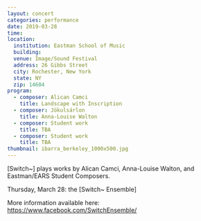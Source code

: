 ```yaml
---
layout: concert
categories: performance
date: 2019-03-28
time:
location:
  institution: Eastman School of Music
  building:
  venue: Image/Sound Festival
  address: 26 Gibbs Street
  city: Rochester, New York
  state: NY
  zip: 14604
program:
  - composer: Alican Camci
    title: Landscape with Inscription
  - composer: Jökulsárlon
    title: Anna-Louise Walton
  - composer: Student work
    title: TBA
  - composer: Student work
    title: TBA
thumbnail: ibarra_berkeley_1000x500.jpg
---
```


[Switch~] plays works by Alican Camci, Anna-Louise Walton, and Eastman/EARS Student Composers.

Thursday, March 28:
the [Switch~ Ensemble]

More information available here: <a href="https://www.facebook.com/SwitchEnsemble/" target="blank">https://www.facebook.com/SwitchEnsemble/</a>
